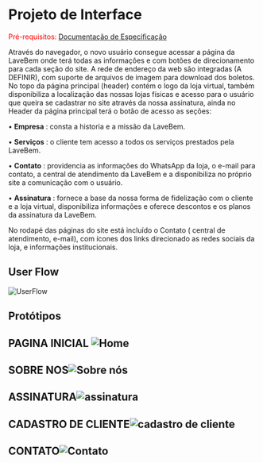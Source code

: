 
# Projeto de Interface

<span style="color:red">Pré-requisitos: <a href="2-Especificação do Projeto.md"> Documentação de Especificação</a></span>

Através do navegador, o novo usuário consegue acessar a página da LaveBem onde terá todas as informações e com botões de direcionamento para cada seção do site. A rede de endereço da web são integradas (A DEFINIR), com suporte de arquivos de imagem para download dos boletos. 
No topo da página principal (header) contém o logo da loja virtual, também disponibiliza a localização das nossas lojas físicas e acesso para o usuário que queira se cadastrar no site através da nossa assinatura, ainda no Header da página principal terá o botão de acesso as seções:

• **Empresa** : consta a historia e a missão da LaveBem.

• **Serviços** : o cliente tem acesso a todos os serviços prestados pela LaveBem. 

• **Contato** : providencia as informações do WhatsApp da loja, o e-mail para contato, a central de atendimento da LaveBem e a disponibiliza no próprio site a comunicação com o usuário. 

• **Assinatura** : fornece a base da nossa forma de fidelização com o cliente e a loja virtual, disponibiliza informações e oferece descontos e os planos da assinatura da LaveBem.

No rodapé das páginas do site está incluído o Contato ( central de atendimento, e-mail), com ícones dos links direcionado as redes sociais da loja, e informações institucionais.

## User Flow

![UserFlow](https://user-images.githubusercontent.com/81536843/118411748-88a26780-b66c-11eb-9123-89e112772dd3.png)


## Protótipos

## PAGINA INICIAL ![Home](https://user-images.githubusercontent.com/81536843/118403441-b83d7980-b644-11eb-9145-0b4f98fc2f2e.png)

## SOBRE NOS![Sobre nós](https://user-images.githubusercontent.com/81536843/118403582-6d703180-b645-11eb-9ce3-f87c4d521e18.png)

## ASSINATURA![assinatura](https://user-images.githubusercontent.com/81536843/118403633-b9bb7180-b645-11eb-8e0e-506aae657cae.png)

## CADASTRO DE CLIENTE![cadastro de cliente](https://user-images.githubusercontent.com/81536843/118412238-47f81d80-b66f-11eb-9748-010ecf5eec5a.png)

## CONTATO![Contato](https://user-images.githubusercontent.com/81536843/118403744-32bac900-b646-11eb-88ef-061abefee5ef.png)
